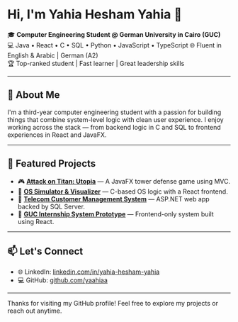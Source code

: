 # Hi, I'm Yahia Hesham Yahia 👋

🎓 **Computer Engineering Student @ German University in Cairo (GUC)**  
💻 Java • React • C • SQL • Python • JavaScript • TypeScript 
🌐 Fluent in English & Arabic | German (A2)  
🏆 Top-ranked student | Fast learner | Great leadership skills  

---

## 🚀 About Me

I'm a third-year computer engineering student with a passion for building things that combine system-level logic with clean user experience. I enjoy working across the stack — from backend logic in C and SQL to frontend experiences in React and JavaFX.

---

## 📂 Featured Projects

- 🎮 **[Attack on Titan: Utopia](https://github.com/yaahiaa/attack-on-titan-utopia)** — A JavaFX tower defense game using MVC.
- 💾 **[OS Simulator & Visualizer](https://github.com/yaahiaa/os-simulator-visualizer)** — C-based OS logic with a React frontend.
- 📡 **[Telecom Customer Management System](https://github.com/yaahiaa/telecom-customer-management-system)** — ASP.NET web app backed by SQL Server.
- 📁 **[GUC Internship System Prototype](https://github.com/CSEN603-2025/Wolves)** — Frontend-only system built using React.

---

## 📫 Let's Connect
- 🌐 LinkedIn: [linkedin.com/in/yahia-hesham-yahia](https://linkedin.com/in/yahia-hesham-yahia)
- 💻 GitHub: [github.com/yaahiaa](https://github.com/yaahiaa)

---

Thanks for visiting my GitHub profile! Feel free to explore my projects or reach out anytime.
